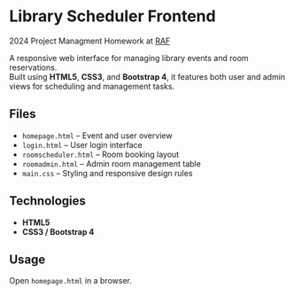# Library Scheduler Frontend

2024 Project Managment Homework at [RAF](https://raf.edu.rs/)

A responsive web interface for managing library events and room reservations.  
Built using **HTML5**, **CSS3**, and **Bootstrap 4**, it features both user and admin views for scheduling and management tasks.

## Files
- `homepage.html` – Event and user overview  
- `login.html` – User login interface  
- `roomscheduler.html` – Room booking layout
- `roomadmin.html` – Admin room management table  
- `main.css` – Styling and responsive design rules  

## Technologies
- **HTML5**
- **CSS3 / Bootstrap 4**

## Usage
Open `homepage.html` in a browser.
